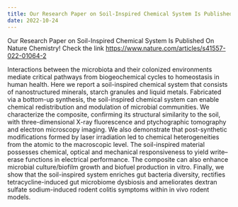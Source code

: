 ```yaml
---
title: Our Research Paper on Soil-Inspired Chemical System Is Published On Nature Chemistry!
date: 2022-10-24
---
```


Our Research Paper on Soil-Inspired Chemical System Is Published On Nature Chemistry! Check the link https://www.nature.com/articles/s41557-022-01064-2

<!--more-->

Interactions between the microbiota and their colonized environments mediate critical pathways from biogeochemical cycles to homeostasis in human health. Here we report a soil-inspired chemical system that consists of nanostructured minerals, starch granules and liquid metals. Fabricated via a bottom-up synthesis, the soil-inspired chemical system can enable chemical redistribution and modulation of microbial communities. We characterize the composite, confirming its structural similarity to the soil, with three-dimensional X-ray fluorescence and ptychographic tomography and electron microscopy imaging. We also demonstrate that post-synthetic modifications formed by laser irradiation led to chemical heterogeneities from the atomic to the macroscopic level. The soil-inspired material possesses chemical, optical and mechanical responsiveness to yield write–erase functions in electrical performance. The composite can also enhance microbial culture/biofilm growth and biofuel production in vitro. Finally, we show that the soil-inspired system enriches gut bacteria diversity, rectifies tetracycline-induced gut microbiome dysbiosis and ameliorates dextran sulfate sodium-induced rodent colitis symptoms within in vivo rodent models.

